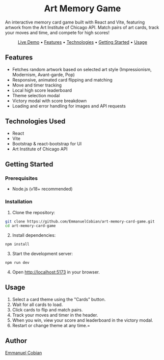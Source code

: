 <h1 align="center">Art Memory Game</h1>

An interactive memory card game built with React and Vite, featuring artwork from the Art Institute of Chicago API. Match pairs of art cards, track your moves and time, and compete for high scores!

<p align="center">
  <a href="https://art-memory-game.vercel.app/">Live Demo</a> •
  <a href="#features">Features</a> •
  <a href="#technologies-used">Technologies</a> •
  <a href="#getting-started">Getting Started</a> •
  <a href="#usage">Usage</a>
</p>

## Features

- Fetches random artwork based on selected art style (Impressionism, Modernism, Avant-garde, Pop)
- Responsive, animated card flipping and matching
- Move and timer tracking
- Local high score leaderboard
- Theme selection modal
- Victory modal with score breakdown
- Loading and error handling for images and API requests

## Technologies Used

- React
- Vite
- Bootstrap & react-bootstrap for UI
- Art Institute of Chicago API

## Getting Started

### Prerequisites
- Node.js (v18+ recommended)

### Installation
1. Clone the repository:
  ```bash
  git clone https://github.com/EmmanuelCobian/art-memory-card-game.git
  cd art-memory-card-game
  ```
2. Install dependencies:
  ```bash
  npm install
  ```
3. Start the development server:
  ```bash
  npm run dev
  ```
4. Open [http://localhost:5173](http://localhost:5173) in your browser.

## Usage

1. Select a card theme using the "Cards" button.
2. Wait for all cards to load.
3. Click cards to flip and match pairs.
4. Track your moves and timer in the header.
5. When you win, view your score and leaderboard in the victory modal.
6. Restart or change theme at any time.=
## Author

[Emmanuel Cobian](https://github.com/EmmanuelCobian)
